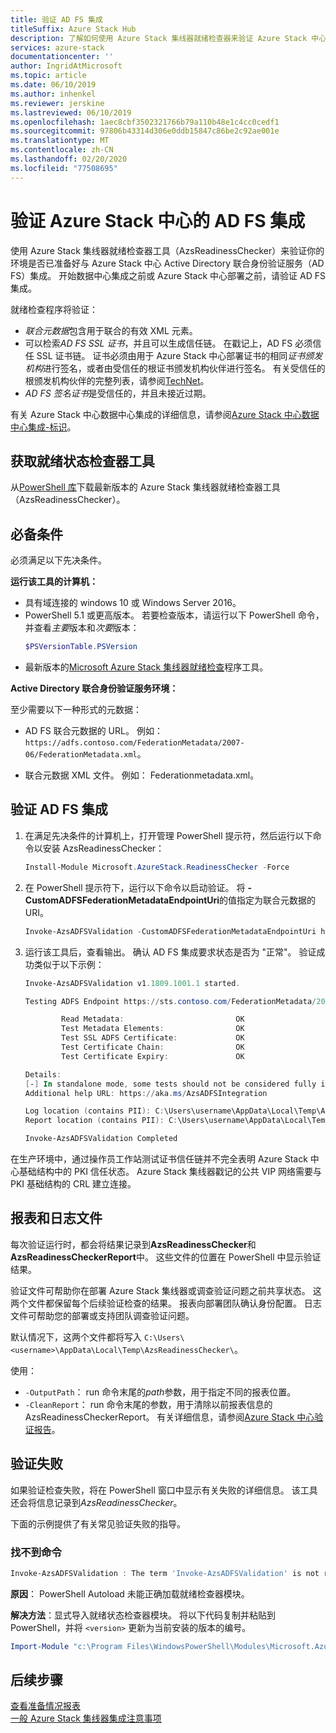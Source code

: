 ```yaml
---
title: 验证 AD FS 集成
titleSuffix: Azure Stack Hub
description: 了解如何使用 Azure Stack 集线器就绪检查器来验证 Azure Stack 中心的 AD FS 集成。
services: azure-stack
documentationcenter: ''
author: IngridAtMicrosoft
ms.topic: article
ms.date: 06/10/2019
ms.author: inhenkel
ms.reviewer: jerskine
ms.lastreviewed: 06/10/2019
ms.openlocfilehash: 1aec8cbf3502321766b79a110b48e1c4cc0cedf1
ms.sourcegitcommit: 97806b43314d306e0ddb15847c86be2c92ae001e
ms.translationtype: MT
ms.contentlocale: zh-CN
ms.lasthandoff: 02/20/2020
ms.locfileid: "77508695"
---
```

# <a name="validate-ad-fs-integration-for-azure-stack-hub"></a>验证 Azure Stack 中心的 AD FS 集成

使用 Azure Stack 集线器就绪检查器工具（AzsReadinessChecker）来验证你的环境是否已准备好与 Azure Stack 中心 Active Directory 联合身份验证服务（AD FS）集成。 开始数据中心集成之前或 Azure Stack 中心部署之前，请验证 AD FS 集成。

就绪检查程序将验证：

* *联合元数据*包含用于联合的有效 XML 元素。
* 可以检索*AD FS SSL 证书*，并且可以生成信任链。 在戳记上，AD FS 必须信任 SSL 证书链。 证书必须由用于 Azure Stack 中心部署证书的相同*证书颁发机构*进行签名，或者由受信任的根证书颁发机构伙伴进行签名。 有关受信任的根颁发机构伙伴的完整列表，请参阅[TechNet](https://gallery.technet.microsoft.com/Trusted-Root-Certificate-123665ca)。
* *AD FS 签名证书*是受信任的，并且未接近过期。

有关 Azure Stack 中心数据中心集成的详细信息，请参阅[Azure Stack 中心数据中心集成-标识](azure-stack-integrate-identity.md)。

## <a name="get-the-readiness-checker-tool"></a>获取就绪状态检查器工具

从[PowerShell 库](https://aka.ms/AzsReadinessChecker)下载最新版本的 Azure Stack 集线器就绪检查器工具（AzsReadinessChecker）。  

## <a name="prerequisites"></a>必备条件

必须满足以下先决条件。

**运行该工具的计算机：**

* 具有域连接的 windows 10 或 Windows Server 2016。
* PowerShell 5.1 或更高版本。 若要检查版本，请运行以下 PowerShell 命令，并查看*主要*版本和*次要*版本：  
    ```powershell
    $PSVersionTable.PSVersion
    ```
* 最新版本的[Microsoft Azure Stack 集线器就绪检查](https://aka.ms/AzsReadinessChecker)程序工具。

**Active Directory 联合身份验证服务环境：**

至少需要以下一种形式的元数据：

- AD FS 联合元数据的 URL。 例如：`https://adfs.contoso.com/FederationMetadata/2007-06/FederationMetadata.xml`。
* 联合元数据 XML 文件。 例如： Federationmetadata.xml。

## <a name="validate-ad-fs-integration"></a>验证 AD FS 集成

1. 在满足先决条件的计算机上，打开管理 PowerShell 提示符，然后运行以下命令以安装 AzsReadinessChecker：

    ```powershell
    Install-Module Microsoft.AzureStack.ReadinessChecker -Force
    ```

1. 在 PowerShell 提示符下，运行以下命令以启动验证。 将 **-CustomADFSFederationMetadataEndpointUri**的值指定为联合元数据的 URI。

     ```powershell
     Invoke-AzsADFSValidation -CustomADFSFederationMetadataEndpointUri https://adfs.contoso.com/FederationMetadata/2007-06/FederationMetadata.xml
     ```

1. 运行该工具后，查看输出。 确认 AD FS 集成要求状态是否为 "正常"。 验证成功类似于以下示例：

    ```powershell
    Invoke-AzsADFSValidation v1.1809.1001.1 started.

    Testing ADFS Endpoint https://sts.contoso.com/FederationMetadata/2007-06/FederationMetadata.xml

            Read Metadata:                         OK
            Test Metadata Elements:                OK
            Test SSL ADFS Certificate:             OK
            Test Certificate Chain:                OK
            Test Certificate Expiry:               OK

    Details:
    [-] In standalone mode, some tests should not be considered fully indicative of connectivity or readiness the Azure Stack Hub Stamp requires prior to Datacenter Integration.
    Additional help URL: https://aka.ms/AzsADFSIntegration

    Log location (contains PII): C:\Users\username\AppData\Local\Temp\AzsReadinessChecker\AzsReadinessChecker.log
    Report location (contains PII): C:\Users\username\AppData\Local\Temp\AzsReadinessChecker\AzsReadinessCheckerReport.json

    Invoke-AzsADFSValidation Completed
    ```

在生产环境中，通过操作员工作站测试证书信任链并不完全表明 Azure Stack 中心基础结构中的 PKI 信任状态。 Azure Stack 集线器戳记的公共 VIP 网络需要与 PKI 基础结构的 CRL 建立连接。

## <a name="report-and-log-file"></a>报表和日志文件

每次验证运行时，都会将结果记录到**AzsReadinessChecker**和**AzsReadinessCheckerReport**中。 这些文件的位置在 PowerShell 中显示验证结果。

验证文件可帮助你在部署 Azure Stack 集线器或调查验证问题之前共享状态。 这两个文件都保留每个后续验证检查的结果。 报表向部署团队确认身份配置。 日志文件可帮助您的部署或支持团队调查验证问题。

默认情况下，这两个文件都将写入 `C:\Users\<username>\AppData\Local\Temp\AzsReadinessChecker\`。

使用：

* `-OutputPath`： run 命令末尾的*path*参数，用于指定不同的报表位置。
* `-CleanReport`： run 命令末尾的参数，用于清除以前报表信息的 AzsReadinessCheckerReport。 有关详细信息，请参阅[Azure Stack 中心验证报告](azure-stack-validation-report.md)。

## <a name="validation-failures"></a>验证失败

如果验证检查失败，将在 PowerShell 窗口中显示有关失败的详细信息。 该工具还会将信息记录到*AzsReadinessChecker*。

下面的示例提供了有关常见验证失败的指导。

### <a name="command-not-found"></a>找不到命令

```powershell
Invoke-AzsADFSValidation : The term 'Invoke-AzsADFSValidation' is not recognized as the name of a cmdlet, function, script file, or operable program. Check the spelling of the name, or if a path was included, verify that the path is correct and try again.
```

**原因**： PowerShell Autoload 未能正确加载就绪检查器模块。

**解决方法**：显式导入就绪状态检查器模块。 将以下代码复制并粘贴到 PowerShell，并将 `<version>` 更新为当前安装的版本的编号。

```powershell
Import-Module "c:\Program Files\WindowsPowerShell\Modules\Microsoft.AzureStack.ReadinessChecker\<version>\Microsoft.AzureStack.ReadinessChecker.psd1" -Force
```

## <a name="next-steps"></a>后续步骤

[查看准备情况报表](azure-stack-validation-report.md)  
[一般 Azure Stack 集线器集成注意事项](azure-stack-datacenter-integration.md)  
